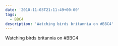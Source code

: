 ```yaml
---
date: '2010-11-03T21:11:49+00:00'
tags:
  - BBC4
description: 'Watching birds britannia on #BBC4'
---
```

Watching birds britannia on #BBC4
